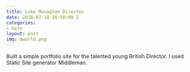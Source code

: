```yaml
---
title: Luke Monaghan Director
date: 2016-07-10 16:50:00 Z
categories:
- hero
layout: post
img: mworld.png
---
```


Built a simple portfolio site for the talented young British Director. I used Static Site generator Middleman.
